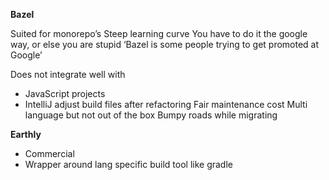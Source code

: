 **Bazel** 

Suited for monorepo’s
Steep learning curve
You have to do it the google way, or else you are stupid
‘Bazel is some people trying to get promoted at Google’

Does not integrate well with 
* JavaScript projects 
* IntelliJ  adjust build files after refactoring 
Fair maintenance cost
Multi language but not out of the box
Bumpy roads while migrating


**Earthly**
- Commercial
- Wrapper around lang specific build tool like gradle